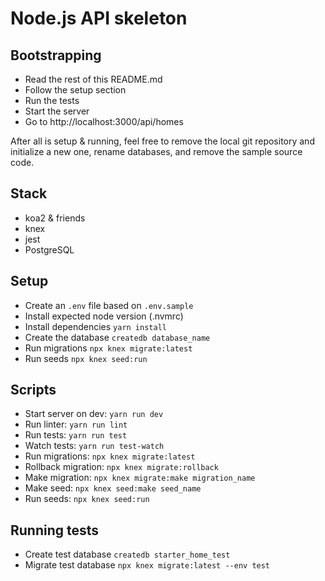 # Node.js API skeleton

## Bootstrapping
- Read the rest of this README.md
- Follow the setup section
- Run the tests
- Start the server
- Go to http://localhost:3000/api/homes

After all is setup & running, feel free to remove the local git repository and initialize a new one, rename databases,
and remove the sample source code.

## Stack
- koa2 & friends
- knex
- jest
- PostgreSQL

## Setup
- Create an `.env` file based on `.env.sample`
- Install expected node version (.nvmrc)
- Install dependencies `yarn install`
- Create the database `createdb database_name`
- Run migrations `npx knex migrate:latest`
- Run seeds `npx knex seed:run`

## Scripts
- Start server on dev: `yarn run dev`
- Run linter: `yarn run lint`
- Run tests: `yarn run test`
- Watch tests: `yarn run test-watch`
- Run migrations: `npx knex migrate:latest`
- Rollback migration: `npx knex migrate:rollback`
- Make migration: `npx knex migrate:make migration_name`
- Make seed: `npx knex seed:make seed_name`
- Run seeds: `npx knex seed:run`

## Running tests
- Create test database `createdb starter_home_test`
- Migrate test database `npx knex migrate:latest --env test`
